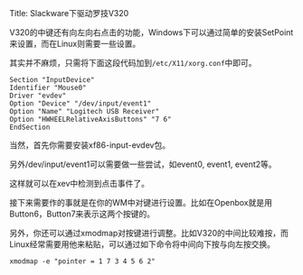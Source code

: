 Title: Slackware下驱动罗技V320

V320的中键还有向左向右点击的功能，Windows下可以通过简单的安装SetPoint来设置，而在Linux则需要一些设置。

其实并不麻烦，只需将下面这段代码加到`/etc/X11/xorg.conf`中即可。

    Section "InputDevice"
    Identifier "Mouse0"
    Driver "evdev"
    Option "Device" "/dev/input/event1"
    Option "Name" "Logitech USB Receiver"
    Option "HWHEELRelativeAxisButtons" "7 6"
    EndSection

当然，首先你需要安装xf86-input-evdev包。

另外/dev/input/event1可以需要做一些尝试，如event0, event1, event2等。

这样就可以在xev中检测到点击事件了。

接下来需要作的事就是在你的WM中对键进行设置。比如在Openbox就是用Button6，Button7来表示这两个按键的。

另外，你还可以通过xmodmap对按键进行调整。比如V320的中间比较难按，而Linux经常需要用他来粘贴，可以通过如下命令将中间向下按与向左按交换。

    xmodmap -e "pointer = 1 7 3 4 5 6 2"

